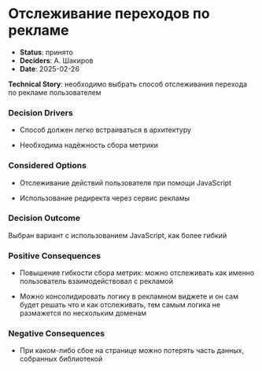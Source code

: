 # Отслеживание переходов по рекламе

- **Status**: принято
- **Deciders**: А. Шакиров
- **Date**: 2025-02-26

**Technical Story**: необходимо выбрать способ отслеживания перехода по рекламе пользователем

### Decision Drivers

- Способ должен легко встраиваться в архитектуру

- Необходима надёжность сбора метрики

### Considered Options

- Отслеживание действий пользователя при помощи JavaScript

- Использование редиректа через сервис рекламы

### Decision Outcome

Выбран вариант с использованием JavaScript, как более гибкий

### Positive Consequences

- Повышение гибкости сбора метрик: можно отслеживать как именно пользователь взаимодействовал с рекламой

- Можно консолидировать логику в рекламном виджете и он сам будет решать что и как отслеживать, тем самым логика не размажется по нескольким доменам

### Negative Consequences

- При каком-либо сбое на странице можно потерять часть данных, собранных библиотекой